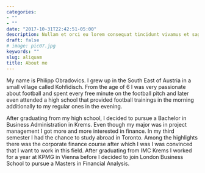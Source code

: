 ```yaml
---
categories:
- ""
- ""
date: "2017-10-31T22:42:51-05:00"
description: Nullam et orci eu lorem consequat tincidunt vivamus et sagittis magna sed nunc rhoncus condimentum sem. In efficitur ligula tate urna. Maecenas massa sed magna lacinia magna pellentesque lorem ipsum dolor. Nullam et orci eu lorem consequat tincidunt. Vivamus et sagittis tempus.
draft: false
# image: pic07.jpg
keywords: ""
slug: aliquam
title: About me
---
```

My name is Philipp Obradovics. I grew up in the South East of Austria in a small village called Kohfidisch. From the age of 6 I was very passionate about football and spent every free minute on the football pitch and later even attended a high school that provided football trainings in the morning additionally to my regular ones in the evening.

After graduating from my high school, I decided to pursue a Bachelor in Business Administration in Krems. Even though my major was in project management I got more and more interested in finance. In my third semester I had the chance to study abroad in Toronto. Among the highlights there was the corporate finance course after which I was I was convinced that I want to work in this field.
After graduating from IMC Krems I worked for a year at KPMG in Vienna before I decided to join London Business School to pursue a Masters in Financial Analysis.
